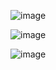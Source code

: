 
![image](https://github.com/iemad/Django-Notes/assets/17620076/b1e0d055-8feb-48db-91a3-eb80c5498a70)

![image](https://github.com/iemad/Django-Notes/assets/17620076/5dc0a314-1ae7-40e3-b5d0-c946572214ce)

![image](https://github.com/iemad/Django-Notes/assets/17620076/68f22bf7-6a65-48c8-b1e7-6677171356e1)


